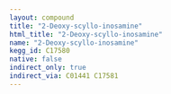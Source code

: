 ```yaml
---
layout: compound
title: "2-Deoxy-scyllo-inosamine"
html_title: "2-Deoxy-scyllo-inosamine"
name: "2-Deoxy-scyllo-inosamine"
kegg_id: C17580
native: false
indirect_only: true
indirect_via: C01441 C17581
---
```

